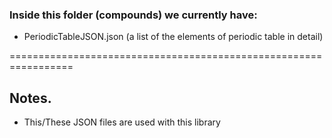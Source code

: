 ### Inside this folder (compounds) we currently have:

- PeriodicTableJSON.json (a list of the elements of periodic table in detail)

=================================================================

Notes.
--------

*   This/These JSON files are used with this library